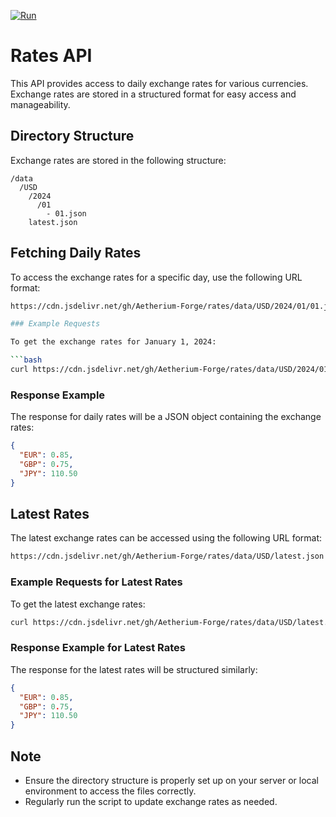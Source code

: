 [![Run](https://github.com/Aetherium-Forge/rates/actions/workflows/run.yml/badge.svg?branch=1)](https://github.com/Aetherium-Forge/rates/actions/workflows/run.yml)

# Rates API

This API provides access to daily exchange rates for various currencies. Exchange rates are stored in a structured format for easy access and manageability.

## Directory Structure

Exchange rates are stored in the following structure:

```
/data
  /USD
    /2024
      /01
        - 01.json
    latest.json
```

## Fetching Daily Rates

To access the exchange rates for a specific day, use the following URL format:

```bash
https://cdn.jsdelivr.net/gh/Aetherium-Forge/rates/data/USD/2024/01/01.json

### Example Requests

To get the exchange rates for January 1, 2024:

```bash
curl https://cdn.jsdelivr.net/gh/Aetherium-Forge/rates/data/USD/2024/01/01.json
```

### Response Example

The response for daily rates will be a JSON object containing the exchange rates:

```json
{
  "EUR": 0.85,
  "GBP": 0.75,
  "JPY": 110.50
}
```

## Latest Rates

The latest exchange rates can be accessed using the following URL format:

```bash
https://cdn.jsdelivr.net/gh/Aetherium-Forge/rates/data/USD/latest.json
```

### Example Requests for Latest Rates

To get the latest exchange rates:

```bash
curl https://cdn.jsdelivr.net/gh/Aetherium-Forge/rates/data/USD/latest.json
```

### Response Example for Latest Rates

The response for the latest rates will be structured similarly:

```json
{
  "EUR": 0.85,
  "GBP": 0.75,
  "JPY": 110.50
}
```

## Note

- Ensure the directory structure is properly set up on your server or local environment to access the files correctly.
- Regularly run the script to update exchange rates as needed.
